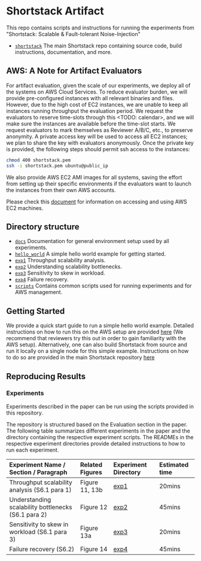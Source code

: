 # Shortstack Artifact

This repo contains scripts and instructions for running the experiments from "Shortstack: Scalable & Fault-tolerant Noise-Injection"

* [`shortstack`](https://github.com/pancake-security/shortstack.git) The main Shortstack repo containing source code, build instructions, documentation, and more.

## AWS: A Note for Artifact Evaluators

For artifact evaluation, given the scale of our experiments, we deploy all of the systems on AWS Cloud Services. To reduce evaluator burden, we will provide pre-configured instances with all relevant binaries and files. However, due to the high cost of EC2 instances, we are unable to keep all instances running throughput the evaluation period. We request the evaluators to reserve time-slots through this <TODO: calendar>, and we will make sure the instances are available before the time-slot starts. We request evaluators to mark themselves as Reviewer A/B/C, etc., to preserve anonymity. A private access key will be used to access all EC2 instances; we plan to share the key with evaluators anonymously. Once the private key is provided, the following steps should permit ssh access to the instances:

```bash
chmod 400 shortstack.pem
ssh -i shortstack.pem ubuntu@public_ip
```

We also provide AWS EC2 AMI images for all systems, saving the effort from setting up their specific environments if the evaluators want to launch the instances from their own AWS accounts. 

Please check this [document](docs/aws_info.md) for information on accessing and using AWS EC2 machines.


## Directory structure 
* [`docs`](docs) Documentation for general environment setup used by all experiments.
* [`hello_world`](hello_world) A simple hello world example for getting started. 
* [`exp1`](exp1) Throughput scalability analysis.
* [`exp2`](exp2) Understanding scalability bottlenecks.
* [`exp3`](exp3) Sensitivity to skew in workload.
* [`exp4`](exp4) Failure recovery.
* [`scripts`](scripts) Contains common scripts used for running experiments and for AWS management.


## Getting Started

We provide a quick start guide to run a simple hello world example. Detailed instructions on how to run this on the AWS setup are provided [here](hello_world) (We recommend that reviewers try this out in order to gain familiarity with the AWS setup). Alternatively, one can also build Shortstack from source and run it locally on a single node for this simple example. Instructions on how to do so are provided in the main Shortstack repository [here](https://github.com/pancake-security/shortstack.git)

## Reproducing Results

### Experiments

Experiments described in the paper can be run using the scripts provided in this repository.

The repository is structured based on the Evaluation section in the paper. The following table summarizes different experiments in the paper and the directory containing the respective experiment scripts. The READMEs in the respective experiment directories provide detailed instructions to how to run each experiment.

| Experiment Name / Section / Paragraph | Related Figures |	Experiment Directory | Estimated time |
| :-------------- | :--------------- | :----------------- | :------------------ |
| Throughput scalability analysis (S6.1 para 1)   |     	Figure 11, 13b  |      	[exp1](exp1)   | 20mins |      
|  Understanding scalability bottlenecks (S6.1 para 2) |  	Figure 12   |     [exp2](exp2)  |   45mins    |
|   Sensitivity to skew in workload (S6.1 para 3)       | 	Figure 13a   |     [exp3](exp3)   |  20mins     | 
| Failure recovery (S6.2) |	Figure 14 |       	[exp4](exp4)   |  45mins   | 










